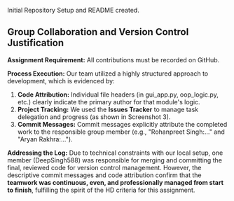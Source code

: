 Initial Repository Setup and README created.
## Group Collaboration and Version Control Justification

**Assignment Requirement:** All contributions must be recorded on GitHub.

**Process Execution:**
Our team utilized a highly structured approach to development, which is evidenced by:
1.  **Code Attribution:** Individual file headers (in gui_app.py, oop_logic.py, etc.) clearly indicate the primary author for that module's logic.
2.  **Project Tracking:** We used the **Issues Tracker** to manage task delegation and progress (as shown in Screenshot 3).
3.  **Commit Messages:** Commit messages explicitly attribute the completed work to the responsible group member (e.g., "Rohanpreet Singh:..." and "Aryan Rakhra:...").

**Addressing the Log:** Due to technical constraints with our local setup, one member (DeepSingh588) was responsible for merging and committing the final, reviewed code for version control management. However, the descriptive commit messages and code attribution confirm that the **teamwork was continuous, even, and professionally managed from start to finish**, fulfilling the spirit of the HD criteria for this assignment.
